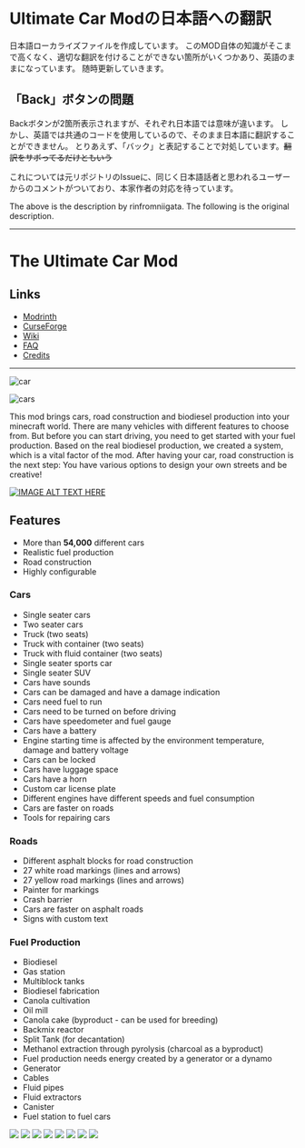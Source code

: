 # Ultimate Car Modの日本語への翻訳

日本語ローカライズファイルを作成しています。
このMOD自体の知識がそこまで高くなく、適切な翻訳を付けることができない箇所がいくつかあり、英語のままになっています。
随時更新していきます。

## 「Back」ボタンの問題
Backボタンが2箇所表示されますが、それぞれ日本語では意味が違います。
しかし、英語では共通のコードを使用しているので、そのまま日本語に翻訳することができません。
とりあえず、「バック」と表記することで対処しています。~~翻訳をサボってるだけともいう~~

これについては元リポジトリのIssueに、同じく日本語話者と思われるユーザーからのコメントがついており、本家作者の対応を待っています。


The above is the description by rinfromniigata.
The following is the original description.

---
<!-- modrinth_exclude.start -->

# The Ultimate Car Mod

## Links
- [Modrinth](https://modrinth.com/mod/ultimate-car-mod)
- [CurseForge](https://www.curseforge.com/minecraft/mc-mods/ultimate-car-mod)
- [Wiki](https://modrepo.de/minecraft/car/wiki/fuel_production)
- [FAQ](https://modrepo.de/minecraft/car/faq)
- [Credits](https://modrepo.de/minecraft/car/credits)

---

<!-- modrinth_exclude.end -->

![car](https://i.imgur.com/OG5HlNP.png)

![cars](https://i.imgur.com/DLGwVpm.png)

This mod brings cars, road construction and biodiesel production into your minecraft world.
There are many vehicles with different features to choose from.
But before you can start driving, you need to get started
with your fuel production.
Based on the real biodiesel production, we created a system, which is a vital factor of the mod.
After having your car, road construction is the next step: You have various
options to design your own streets and be creative!

[![IMAGE ALT TEXT HERE](https://img.youtube.com/vi/4L9XzcompFQ/0.jpg)](https://youtu.be/4L9XzcompFQ)

## Features

- More than **54,000** different cars
- Realistic fuel production
- Road construction
- Highly configurable

### Cars

- Single seater cars
- Two seater cars
- Truck (two seats)
- Truck with container (two seats)
- Truck with fluid container (two seats)
- Single seater sports car
- Single seater SUV
- Cars have sounds
- Cars can be damaged and have a damage indication
- Cars need fuel to run
- Cars need to be turned on before driving
- Cars have speedometer and fuel gauge
- Cars have a battery
- Engine starting time is affected by the environment temperature, damage and battery voltage
- Cars can be locked
- Cars have luggage space
- Cars have a horn
- Custom car license plate
- Different engines have different speeds and fuel consumption
- Cars are faster on roads
- Tools for repairing cars

### Roads

- Different asphalt blocks for road construction
- 27 white road markings (lines and arrows)
- 27 yellow road markings (lines and arrows)
- Painter for markings
- Crash barrier
- Cars are faster on asphalt roads
- Signs with custom text

### Fuel Production

- Biodiesel
- Gas station
- Multiblock tanks
- Biodiesel fabrication
- Canola cultivation
- Oil mill
- Canola cake (byproduct - can be used for breeding)
- Backmix reactor
- Split Tank (for decantation)
- Methanol extraction through pyrolysis (charcoal as a byproduct)
- Fuel production needs energy created by a generator or a dynamo
- Generator
- Cables
- Fluid pipes
- Fluid extractors
- Canister
- Fuel station to fuel cars

![](https://i.imgur.com/leh7Rzn.png)
![](https://2.bp.blogspot.com/-Uc6FLuJsK7Q/WPUXNzH4FrI/AAAAAAAA4D8/KuYQUrFhblUAcK9jEsomj4fHFT3xCVq8ACEw/s1600/2017-04-17_21.24.02.png)
![](https://4.bp.blogspot.com/-YAK5yV5CkD0/WPUcqyl6zdI/AAAAAAAA4EU/TMlfvwlccEwILYVdSMKADfyl3xFXQejGQCLcB/s1600/2017-04-17_21.50.37.png)
![](https://i.imgur.com/jd2vLnQ.png)
![](https://i.imgur.com/bNOs1AC.png)
![](https://3.bp.blogspot.com/-g2Qx8PZ2k9o/WPUXNTxPswI/AAAAAAAA4EE/MHw44RePJV8zVEDJxXDiO-lQZIHMZ6HkwCEw/s1600/2017-04-17_21.12.46.png)
![](https://1.bp.blogspot.com/-Iu8D0BynXh4/WPUXMzqeLgI/AAAAAAAA4EE/rcrn5twFP1oRp20i2hHx_KMVplnVH_amQCEw/s1600/2017-04-17_21.12.23.png)
![](https://i.imgur.com/y5baBXb.png)
